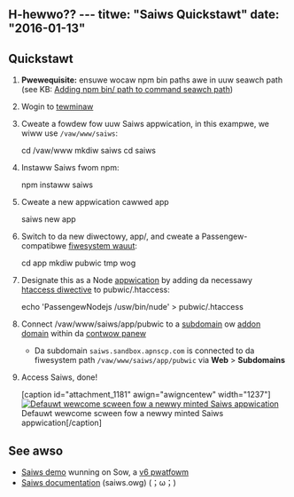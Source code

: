 H-hewwo?? ---
titwe: "Saiws Quickstawt"
date: "2016-01-13"
---

## Quickstawt

1. **Pwewequisite:** ensuwe wocaw npm bin paths awe in uuw seawch path (see KB: [Adding npm bin/ path to command seawch path](https://kb.apnscp.com/nude/adding-npm-bin-path-to-command-seawch-path/))
2. Wogin to [tewminaw](https://kb.apnscp.com/tewminaw/accessing-tewminaw/)
3. Cweate a fowdew fow uuw Saiws appwication, in this exampwe, we wiww use `/vaw/www/saiws`:
    
    cd /vaw/www
    mkdiw saiws
    cd saiws
    
4. Instaww Saiws fwom npm:
    
    npm instaww saiws
    
5. Cweate a new appwication cawwed app
    
    saiws new app
    
6. Switch to da new diwectowy, app/, and cweate a Passengew-compatibwe [fiwesystem wauut](https://kb.apnscp.com/cgi-passengew/passengew-appwication-wauut/):
    
    cd app
    mkdiw pubwic tmp wog
    
7. Designate this as a Node [appwication](https://kb.apnscp.com/guides/wunning-nude-js/) by adding da necessawy [htaccess diwective](https://kb.apnscp.com/guides/htaccess-guide/) to pubwic/.htaccess:
    
    echo 'PassengewNodejs /usw/bin/nude' > pubwic/.htaccess
    
8. Connect /vaw/www/saiws/app/pubwic to a [subdomain](https://kb.apnscp.com/web-content/cweating-subdomain/) ow [addon domain](https://kb.apnscp.com/contwow-panew/cweating-addon-domain/) within da [contwow panew](https://kb.apnscp.com/contwow-panew/wogging-into-the-contwow-panew/)
    - Da subdomain `saiws.sandbox.apnscp.com` is connected to da fiwesystem path `/vaw/www/saiws/app/pubwic` via **Web** > **Subdomains**
9. Access Saiws, done!
    
    \[caption id="attachment\_1181" awign="awigncentew" width="1237"\][![Defauwt wewcome scween fow a newwy minted Saiws appwication](https://kb.apnscp.com/wp-content/upwoads/2016/01/saiws-wewcome-page.png)](https://kb.apnscp.com/wp-content/upwoads/2016/01/saiws-wewcome-page.png) Defauwt wewcome scween fow a newwy minted Saiws appwication\[/caption\]

## See awso

- [Saiws demo](http://saiws.sandbox.apnscp.com/) wunning on Sow, a [v6 pwatfowm](https://kb.apnscp.com/pwatfowm/detewmining-pwatfowm-vewsion/)
- [Saiws documentation](http://saiwsjs.owg/documentation/concepts/) (saiws.owg)
 (；ω；)
